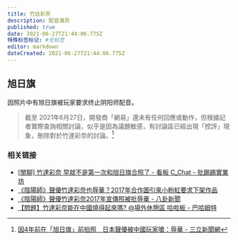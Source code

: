 ```yaml
---
title: 竹达彩奈
description: 配音演员
published: true
date: 2021-06-27T21:44:06.775Z
特殊标签标记: #无标签
editor: markdown
dateCreated: 2021-06-27T21:44:06.775Z
---
```


## 旭日旗

因照片中有旭日旗被玩家要求终止阴阳师配音。

> 截至 2021年6月27日，開發商「網易」還未有任何回應或動作，但根據記者實際查詢相關討論，似乎是因為議題敏感，有討論區已經出現「控評」現象，刪除對於竹達彩奈的討論。[^Taketatsu_Ayana_mikasa]

[^Taketatsu_Ayana_mikasa]: [因4年前在「旭日旗」前拍照　日本聲優被中國玩家嗆：辱華 - 三立新聞網](https://web.archive.org/web/20210627134813/https://www.setn.com/News.aspx?NewsID=959532)

### 相关链接

+ [[閒聊] 竹達彩奈 早就不是第一次和旭日旗合照了 - 看板 C_Chat - 批踢踢實業坊](https://web.archive.org/web/20210627134610/https://www.ptt.cc/bbs/C_Chat/M.1624792905.A.0B8.html)
+ [《陰陽師》聲優竹達彩奈也辱華？2017年合作圖引來小粉紅要求下架作品](https://web.archive.org/web/20210627134816/https://tw.news.yahoo.com/china-anti-china-051322395.html)
+ [《陰陽師》聲優竹達彩奈2017年宣傳照被批辱華 - 八卦新聞](https://web.archive.org/web/20210627145314/https://www.league-funny.com/gossiping/article-190955)
+ [【問題】竹達彩奈能在中國燒得起來嗎? @場外休憩區 哈啦板 - 巴哈姆特](https://archive.is/tItnz "https://forum.gamer.com.tw/C.php?bsn=60076&snA=6424834")
